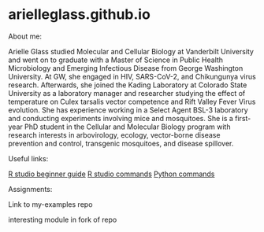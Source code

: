 # arielleglass.github.io


About me:

Arielle Glass studied Molecular and Cellular Biology at Vanderbilt University and went on to graduate with a Master of Science in Public Health Microbiology and Emerging Infectious Disease from George Washington University. At GW, she engaged in HIV, SARS-CoV-2, and Chikungunya virus research. Afterwards, she joined the Kading Laboratory at Colorado State University as a laboratory manager and researcher studying the effect of temperature on Culex tarsalis vector competence and Rift Valley Fever Virus evolution. She has experience working in a Select Agent BSL-3 laboratory and conducting experiments involving mice and mosquitoes. She is a first-year PhD student in the Cellular and Molecular Biology program with research interests in arbovirology, ecology, vector-borne disease prevention and control, transgenic mosquitoes, and disease spillover.

Useful links:

[R studio beginner guide](https://education.rstudio.com/learn/beginner/)
[R studio commands](https://www.personality-project.org/r/r.commands.html)
[Python commands](https://www.interviewbit.com/blog/python-commands/)

Assignments:


Link to my-examples repo

interesting module in fork of repo

